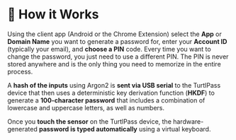# 🚀 How it Works

Using the client app (Android or the Chrome Extension) select the **App** or **Domain Name** you want to generate a password for, enter your **Account ID** (typically your email), and **choose a PIN** code. Every time you want to change the password, you just need to use a different PIN. The PIN is never stored anywhere and is the only thing you need to memorize in the entire process.

A **hash of the inputs** using Argon2 is **sent via USB serial** to the TurtlPass device that then uses a deterministic key derivation function (**HKDF**) to generate a **100-character password** that includes a combination of lowercase and uppercase letters, as well as numbers.

Once you **touch the sensor** on the TurtlPass device, the hardware-generated **password is typed automatically** using a virtual keyboard.
